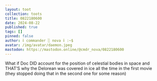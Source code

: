 ```yaml
---
layout: toot
collection: toots
title: 0822180600
date: 2024-08-22
published: true
tags: []
pinned: false
author: ⸸ commander ░ nova ⸸ :~$
avatar: /img/avatar/daemon.jpeg
mastodon: https://mastodon.online/@cmdr_nova/0822180600
---
```


What if Doc DID account for the position of celestial bodies in space and THAT’S why the Delorean was covered in ice all the time in the first movie (they stopped doing that in the second one for some reason)
